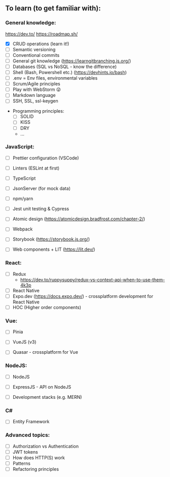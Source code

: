 
## To learn (to get familiar with):

### General knowledge:


https://dev.to/
https://roadmap.sh/


- [x] CRUD operations (learn it!)
- [ ] Semantic versioning
- [ ] Conventional commits
- [ ] General git knowledge (https://learngitbranching.js.org/)
- [ ] Databases (SQL vs NoSQL - know the difference)
- [ ] Shell (Bash, Powershell etc.) (https://devhints.io/bash)
- [ ] .env = Env files, environmental variables
- [ ] Scrum/Agile principles
- [ ] Play with WebStorm 😜
- [ ] Markdown language
- [ ] SSH, SSL, ssl-keygen
- Programming principles:
    - [ ] SOLID
    - [ ] KISS
    - [ ] DRY
    - ...


### JavaScript:
- [ ] Prettier configuration (VSCode)
- [ ] Linters (ESLint at first)
- [ ] TypeScript
- [ ] JsonServer (for mock data)
- [ ] npm/yarn
- [ ] Jest unit testing & Cypress
- [ ] Atomic design (https://atomicdesign.bradfrost.com/chapter-2/)
- [ ] Webpack
- [ ] Storybook (https://storybook.js.org/)
- [ ] Web components + LIT (https://lit.dev/)


### React:
- [ ] Redux
    - https://dev.to/ruppysuppy/redux-vs-context-api-when-to-use-them-4k3p
- [ ] React Native
- [ ] Expo.dev (https://docs.expo.dev/) - crossplatform development for React Native
- [ ] HOC (Higher order components)

### Vue:
- [ ] Pinia
- [ ] VueJS (v3)
- [ ] Quasar - crossplatform for Vue


### NodeJS:
- [ ] NodeJS
- [ ] ExpressJS - API on NodeJS

- [ ] Development stacks (e.g. MERN)

### C#

- [ ] Entity Framework

### Advanced topics:
- [ ] Authorization vs Authentication
- [ ] JWT tokens
- [ ] How does HTTP(S) work
- [ ] Patterns
- [ ] Refactoring principles